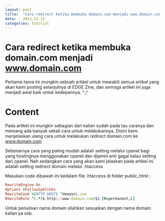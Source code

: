 ```yaml
---
layout: post
title:  "Cara redirect ketika membuka domain.com menjadi www.domain.com"
date:   2023-12-12
categories: Tutorial
---
```


# Cara redirect ketika membuka domain.com menjadi www.domain.com


Pertama-tama ini mungkin sebuah artikel untuk mewakili semua artikel
yang akan kami posting selanjutnya di EDGE Zine, dan semoga artikel ini
juga menjadi awal baik untuk kedepannya. ^_^

# Content


Pada artikel ini mungkin sebagian dari kalian sudah pada tau caranya
dan memang ada banyak sekali cara untuk melakukannya. Disini kami
menjelaskan ulang cara untuk melakukan redirect domain.com ke www.domain.com


Sebenarnya cara yang paling mudah adalah setting melalui cpanel bagi yang
hostingnya menggunakan cpanel dan dijamin anti gagal kalau setting dari cpanel.
Nah sedangkan cara yang akan kami jelaskan pada artikel ini adalah setting redirect
domain melalui .htaccess


Masukan code dibawah ini kedalam file .htaccess di folder public_html :

```ruby
RewriteEngine On
Options +FollowSymlinks
RewriteCond %{HTTP_HOST} ^domain\.com
RewriteRule ^(.*)$ http://www.domain.com/$1 [R=permanent,L]
```


Untuk penulisan nama domain silahkan sesuaikan dengan nama domain kalian ya sob.
